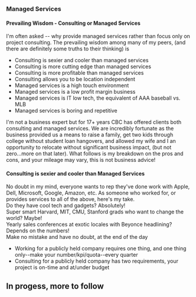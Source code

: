 ### Managed Services ###  

#### Prevailing Wisdom - Consulting or Managed Services ####  
I'm often asked -- why provide managed services rather than focus only on project consulting.
The prevailing wisdom among many of my peers, (and there are definitely some truths to their thinking) is  
- Consulting is sexier and cooler than managed services
- Consulting is more cutting edge than managed services
- Consulting is more profitable than managed services
- Consulting allows you to be location independent
- Managed services is a high touch environment
- Managed services is a low profit margin business
- Managed services is IT low tech, the equivalent of AAA baseball vs. MLB
- Managed services is boring and repetitive

I'm not a business expert but for 17+ years CBC has offered clients both consulting and managed services.
We are incredibly fortunate as the business provided us a means to raise a family, get two kids through college without student loan hangovers,
and allowed my wife and I an opportunity to relocate without significant business impact, (but not zero...more on that later).
What follows is my breakdown on the pros and cons, and your mileage may vary, this is not business advice!

#### Consulting is sexier and cooler than Managed Services ####
No doubt in my mind, everyone wants to rep they've done work with Apple, Dell, Microsoft, Google, Amazon, etc.
As someone who worked for, or provides services to all of the above, here's my take.  
Do they have cool tech and gadgets? Absolutely!  
Super smart Harvard, MIT, CMU, Stanford grads who want to change the world? Maybe!  
Yearly sales conferences at exotic locales with Beyonce headlining? Depends on the numbers!  
Make no mistake and have no doubt, at the end of the day    
- Working for a publicly held company requires one thing, and one thing only--make your number/kpi/quota--every quarter  
- Consulting for a publicly held company has two requirements, your project is on-time and at/under budget

## In progess, more to follow ##

